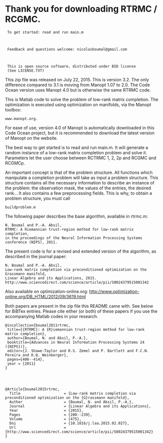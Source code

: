 Thank you for downloading RTRMC / RCGMC.
==============


     To get started: read and run main.m



     Feedback and questions welcome: nicolasboumal@gmail.com



     This is open source software, distributed under BSD license
     (See LICENSE.TXT)



This zip file was released on July 22, 2015. This is version 3.2.
The only difference compared to 3.1 is moving from Manopt 1.07 to 2.0.
The Code Ocean version uses Manopt 4.0 but is otherwise the same RTRMC code.



This is Matlab code to solve the problem of low-rank matrix completion. The
optimization is executed using optimization on manifolds, via the Manopt toolbox:

    www.manopt.org.

For ease of use, version 4.0 of Manopt is automatically downloaded in this Code
Ocean project, but it is recommended to download the latest version of Manopt on
the website.

The best way to get started is to read and run main.m.
It will generate a random instance of a low-rank matrix completion problem
and solve it. Parameters let the user choose between RCTRMC 1, 2, 2p and
RCGMC and RCGMCp.

An important concept is that of the problem structure. All functions which
manipulate a completion problem will take as input a problem structure.
This structure contains all the necessary information to describe an
instance of the problem: the observation mask, the values of the entries,
the desired rank... It also contains a few preprocessing fields. This is
why, to obtain a problem structure, you must call

    buildproblem.m


The following paper describes the base algorithm,
available in rtrmc.m:

    N. Boumal and P.-A. Absil,
    RTRMC: A Riemannian trust-region method for low-rank matrix completion,
    in the proceedings of the Neural Information Processing Systems conference (NIPS), 2011.


The present code is for a revised and extended version of the algorithm,
as described in the journal paper:

    N. Boumal and P.-A. Absil,
    Low-rank matrix completion via preconditioned optimization on the Grassmann manifold,
    Linear Algebra and its Applications, 2015.
    http://www.sciencedirect.com/science/article/pii/S0024379515001342

Also available on optimization-online.org:
http://www.optimization-online.org/DB_HTML/2012/09/3619.html


Both papers are present in the zip file this README came with. See below
for BiBTex entries. Please cite either (or both) of these papers if you use
the accompanying Matlab codes in your research.






    @incollection{boumal2011rtrmc,
     title={{RTRMC}: A {R}iemannian trust-region method for low-rank matrix completion},
     author={Boumal, N. and Absil, P.-A.},
     booktitle={Advances in Neural Information Processing Systems 24 ({NIPS})},
     editor={J. Shawe-Taylor and R.S. Zemel and P. Bartlett and F.C.N. Pereira and K.Q. Weinberger},
     pages={406--414},
     year = {2011}
    }




    @Article{boumal2015rtrmc,
      Title                    = {Low-rank matrix completion via preconditioned optimization on the {G}rassmann manifold},
      Author                   = {Boumal, N. and Absil, P.-A.},
      Journal                  = {Linear Algebra and its Applications},
      Year                     = {2015},
      Pages                    = {200--239},
      Volume                   = {475},
      Doi                      = {10.1016/j.laa.2015.02.027},
      Url                      = {http://www.sciencedirect.com/science/article/pii/S0024379515001342}
    }
